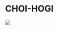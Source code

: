 # CHOI-HOGI

<img src="https://img.shields.io/badge/Docker-#2496ED?style=for-the-badge&logo=Docker&logoColor=white">
